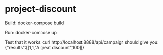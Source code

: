 # project-discount


Build: docker-compose build

Run: docker-compose up 

Test that it works:
curl http://localhost:8888/api/campaign
should give you: 
{"results":[[1,1,"A great discount",100]]} 


